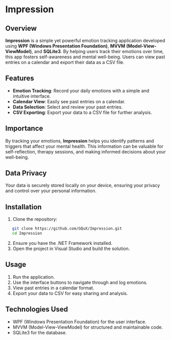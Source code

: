 # Impression

## Overview
**Impression** is a simple yet powerful emotion tracking application developed using **WPF (Windows Presentation Foundation)**, **MVVM (Model-View-ViewModel)**, and **SQLite3**. By helping users track their emotions over time, this app fosters self-awareness and mental well-being. Users can view past entries on a calendar and export their data as a CSV file.

## Features
- **Emotion Tracking**: Record your daily emotions with a simple and intuitive interface.
- **Calendar View**: Easily see past entries on a calendar.
- **Data Selection**: Select and review your past entries.
- **CSV Exporting**: Export your data to a CSV file for further analysis.

## Importance
By tracking your emotions, **Impression** helps you identify patterns and triggers that affect your mental health. This information can be valuable for self-reflection, therapy sessions, and making informed decisions about your well-being.

## Data Privacy
Your data is securely stored locally on your device, ensuring your privacy and control over your personal information.

## Installation
1. Clone the repository:
```sh
   git clone https://github.com/GQuX/Impression.git
   cd Impression
```
2. Ensure you have the .NET Framework installed.
3. Open the project in Visual Studio and build the solution.

## Usage
1. Run the application.
2. Use the interface buttons to navigate through and log emotions.
3. View past entries in a calendar format.
4. Export your data to CSV for easy sharing and analysis.

## Technologies Used
* WPF (Windows Presentation Foundation) for the user interface.
* MVVM (Model-View-ViewModel) for structured and maintainable code.
* SQLite3 for the database.
